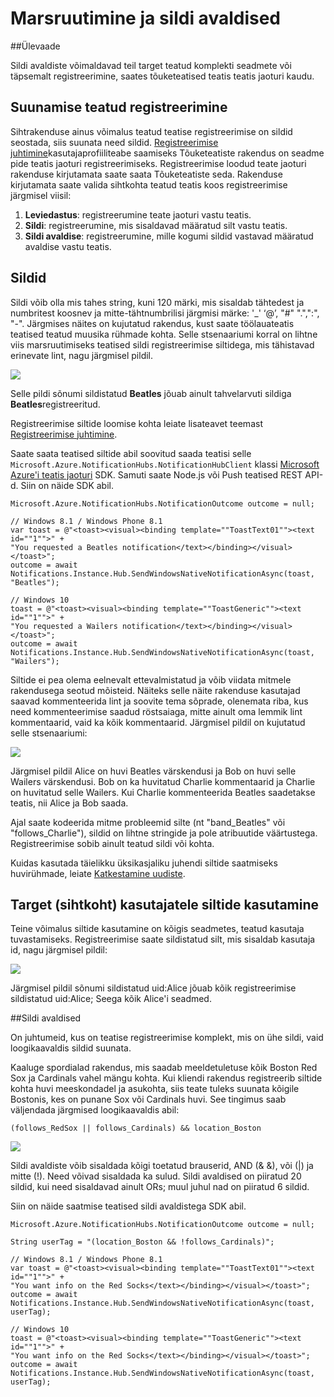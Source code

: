 <properties
    pageTitle="Marsruutimine ja sildi avaldised"
    description="See teema selgitab marsruutimine ja sildi avaldiste Azure teatis jaoturi."
    services="notification-hubs"
    documentationCenter=".net"
    authors="ysxu"
    manager="erikre"
    editor=""/>

<tags
    ms.service="notification-hubs"
    ms.workload="mobile"
    ms.tgt_pltfrm="mobile-multiple"
    ms.devlang="dotnet"
    ms.topic="article"
    ms.date="06/29/2016"
    ms.author="yuaxu"/>

# <a name="routing-and-tag-expressions"></a>Marsruutimine ja sildi avaldised

##<a name="overview"></a>Ülevaade

Sildi avaldiste võimaldavad teil target teatud komplekti seadmete või täpsemalt registreerimine, saates tõuketeatised teatis teatis jaoturi kaudu.


## <a name="targeting-specific-registrations"></a>Suunamise teatud registreerimine

Sihtrakenduse ainus võimalus teatud teatise registreerimise on sildid seostada, siis suunata need sildid. [Registreerimise juhtimine](notification-hubs-push-notification-registration-management.md)kasutajaprofiiliteabe saamiseks Tõuketeatiste rakendus on seadme pide teatis jaoturi registreerimiseks. Registreerimise loodud teate jaoturi rakenduse kirjutamata saate saata Tõuketeatiste seda.
Rakenduse kirjutamata saate valida sihtkohta teatud teatis koos registreerimise järgmisel viisil:

1. **Leviedastus**: registreerumine teate jaoturi vastu teatis.
2. **Sildi**: registreerumine, mis sisaldavad määratud silt vastu teatis.
3. **Sildi avaldise**: registreerumine, mille kogumi sildid vastavad määratud avaldise vastu teatis.

## <a name="tags"></a>Sildid

Sildi võib olla mis tahes string, kuni 120 märki, mis sisaldab tähtedest ja numbritest koosnev ja mitte-tähtnumbrilisi järgmisi märke: '_' ‘@’, "#" ".",":", "-". Järgmises näites on kujutatud rakendus, kust saate töölauateatis teatised teatud muusika rühmade kohta. Selle stsenaariumi korral on lihtne viis marsruutimiseks teatised sildi registreerimise siltidega, mis tähistavad erinevate lint, nagu järgmisel pildil.

![](./media/notification-hubs-routing-tag-expressions/notification-hubs-tags.png)

Selle pildi sõnumi sildistatud **Beatles** jõuab ainult tahvelarvuti sildiga **Beatles**registreeritud.

Registreerimise siltide loomise kohta leiate lisateavet teemast [Registreerimise juhtimine](notification-hubs-push-notification-registration-management.md).

Saate saata teatised siltide abil soovitud saada teatisi selle `Microsoft.Azure.NotificationHubs.NotificationHubClient` klassi [Microsoft Azure'i teatis jaoturi](https://www.nuget.org/packages/Microsoft.Azure.NotificationHubs/) SDK. Samuti saate Node.js või Push teatised REST API-d.  Siin on näide SDK abil.


    Microsoft.Azure.NotificationHubs.NotificationOutcome outcome = null;

    // Windows 8.1 / Windows Phone 8.1
    var toast = @"<toast><visual><binding template=""ToastText01""><text id=""1"">" +
    "You requested a Beatles notification</text></binding></visual></toast>";
    outcome = await Notifications.Instance.Hub.SendWindowsNativeNotificationAsync(toast, "Beatles");

    // Windows 10
    toast = @"<toast><visual><binding template=""ToastGeneric""><text id=""1"">" +
    "You requested a Wailers notification</text></binding></visual></toast>";
    outcome = await Notifications.Instance.Hub.SendWindowsNativeNotificationAsync(toast, "Wailers");




Siltide ei pea olema eelnevalt ettevalmistatud ja võib viidata mitmele rakendusega seotud mõisteid. Näiteks selle näite rakenduse kasutajad saavad kommenteerida lint ja soovite tema sõprade, olenemata riba, kus need kommenteerimise saadud röstsaiaga, mitte ainult oma lemmik lint kommentaarid, vaid ka kõik kommentaarid. Järgmisel pildil on kujutatud selle stsenaariumi:



![](./media/notification-hubs-routing-tag-expressions/notification-hubs-tags2.png)

Järgmisel pildil Alice on huvi Beatles värskendusi ja Bob on huvi selle Wailers värskendusi. Bob on ka huvitatud Charlie kommentaarid ja Charlie on huvitatud selle Wailers. Kui Charlie kommenteerida Beatles saadetakse teatis, nii Alice ja Bob saada.

Ajal saate kodeerida mitme probleemid silte (nt "band_Beatles" või "follows_Charlie"), sildid on lihtne stringide ja pole atribuutide väärtustega. Registreerimise sobib ainult teatud sildi või kohta.

Kuidas kasutada täielikku üksikasjaliku juhendi siltide saatmiseks huvirühmade, leiate [Katkestamine uudiste](notification-hubs-windows-notification-dotnet-push-xplat-segmented-wns.md).


## <a name="using-tags-to-target-users"></a>Target (sihtkoht) kasutajatele siltide kasutamine

Teine võimalus siltide kasutamine on kõigis seadmetes, teatud kasutaja tuvastamiseks. Registreerimise saate sildistatud silt, mis sisaldab kasutaja id, nagu järgmisel pildil:


![](./media/notification-hubs-routing-tag-expressions/notification-hubs-tags3.png)

Järgmisel pildil sõnumi sildistatud uid:Alice jõuab kõik registreerimise sildistatud uid:Alice; Seega kõik Alice'i seadmed.


##<a name="tag-expressions"></a>Sildi avaldised

On juhtumeid, kus on teatise registreerimise komplekt, mis on ühe sildi, vaid loogikaavaldis sildid suunata.

Kaaluge spordialad rakendus, mis saadab meeldetuletuse kõik Boston Red Sox ja Cardinals vahel mängu kohta. Kui kliendi rakendus registreerib siltide kohta huvi meeskondadel ja asukohta, siis teate tuleks suunata kõigile Bostonis, kes on punane Sox või Cardinals huvi. See tingimus saab väljendada järgmised loogikaavaldis abil:

    (follows_RedSox || follows_Cardinals) && location_Boston


![](./media/notification-hubs-routing-tag-expressions/notification-hubs-tags4.png)

Sildi avaldiste võib sisaldada kõigi toetatud brauserid, AND (& &), või (|) ja mitte (!). Need võivad sisaldada ka sulud. Sildi avaldised on piiratud 20 sildid, kui need sisaldavad ainult ORs; muul juhul nad on piiratud 6 sildid.

Siin on näide saatmise teatised sildi avaldistega SDK abil.


    Microsoft.Azure.NotificationHubs.NotificationOutcome outcome = null;

    String userTag = "(location_Boston && !follows_Cardinals)"; 

    // Windows 8.1 / Windows Phone 8.1
    var toast = @"<toast><visual><binding template=""ToastText01""><text id=""1"">" +
    "You want info on the Red Socks</text></binding></visual></toast>";
    outcome = await Notifications.Instance.Hub.SendWindowsNativeNotificationAsync(toast, userTag);

    // Windows 10
    toast = @"<toast><visual><binding template=""ToastGeneric""><text id=""1"">" +
    "You want info on the Red Socks</text></binding></visual></toast>";
    outcome = await Notifications.Instance.Hub.SendWindowsNativeNotificationAsync(toast, userTag);
